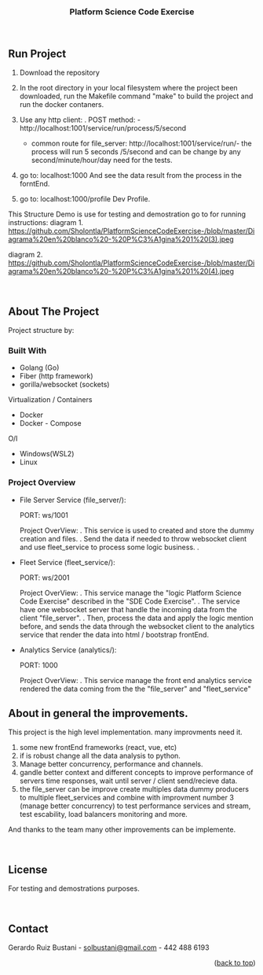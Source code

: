 <div id="top"></div>

<!-- Structure Demo  -->
<div align="center">
  <a href="https://github.com/Sholontla/Platform-Science-Code-Exercise-">
  </a>
<h3 align="center">Platform Science Code Exercise</h3>
  <p align="center">
<br />
  </p>
</div>

<!-- RUN THE PROJECT -->

## Run Project

1.  Download the repository

2.  In the root directory in your local filesystem where the project been downloaded, run the Makefile command "make" to build the project and run the docker contaners.

3.  Use any http client:
    . POST method: - http://localhost:1001/service/run/process/5/second

    - common route for file_server: http://localhost:1001/service/run/- the process will run 5 seconds /5/second and can be change by any second/minute/hour/day need for the tests.

4.  go to:
    localhost:1000
    And see the data result from the process in the forntEnd.

5.  go to:
    localhost:1000/profile
    Dev Profile.

This Structure Demo is use for testing and demostration go to for running instructions:
diagram 1. https://github.com/Sholontla/PlatformScienceCodeExercise-/blob/master/Diagrama%20en%20blanco%20-%20P%C3%A1gina%201%20(3).jpeg

diagram 2. https://github.com/Sholontla/PlatformScienceCodeExercise-/blob/master/Diagrama%20en%20blanco%20-%20P%C3%A1gina%201%20(4).jpeg

<br />

<!-- ABOUT THE PROJECT -->

## About The Project

Project structure by:

### Built With

- Golang (Go)
- Fiber (http framework)
- gorilla/websocket (sockets)

Virtualization / Containers

- Docker
- Docker - Compose

O/I

- Windows(WSL2)
- Linux

### Project Overview

- File Server Service (file_server/):

  PORT: ws/1001

  Project OverView:
  . This service is used to created and store the dummy creation and files.
  . Send the data if needed to throw websocket client and use fleet_service to process some logic business.
  .

- Fleet Service (fleet_service/):

  PORT: ws/2001

  Project OverView:
  . This service manage the "logic Platform Science Code Exercise" described in the "SDE Code Exercise".
  . The service have one websocket server that handle the incoming data from the client "file_server".
  . Then, process the data and apply the logic mention before, and sends the data through the websocket client to the analytics service that render the data into html / bootstrap frontEnd.

- Analytics Service (analytics/):

  PORT: 1000

  Project OverView:
  . This service manage the front end analytics service rendered the data coming from the the "file_server" and "fleet_service"

## About in general the improvements.

This project is the high level implementation.
many improvments need it.

1. some new frontEnd frameworks (react, vue, etc)
2. if is robust change all the data analysis to python.
3. Manage better concurrency, performance and channels.
4. gandle better context and different concepts to improve performance of servers time responses, wait until server / client send/recieve data.
5. the file_server can be improve create multiples data dummy producers to multiple fleet_services and combine with improvment number 3 (manage better concurrency) to test performance services and stream, test escability, load balancers monitoring and more.

And thanks to the team many other improvements can be implemente.

<br />

## License

For testing and demostrations purposes.

<!-- CONTACT -->

<br />

## Contact

Gerardo Ruiz Bustani - solbustani@gmail.com - 442 488 6193

<p align="right">(<a href="#top">back to top</a>)</p>
